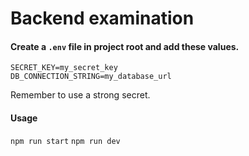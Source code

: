 # Backend examination

#### Create a `.env` file in project root and add these values.
```
SECRET_KEY=my_secret_key
DB_CONNECTION_STRING=my_database_url
```
Remember to use a strong secret.

#### Usage
`npm run start`
`npm run dev`
